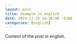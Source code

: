```yaml
---
layout: post
title: Example in english
date: 2023-12-26 16:30:00 -0300
categories: [english]
---
```


Content of the post in english.
